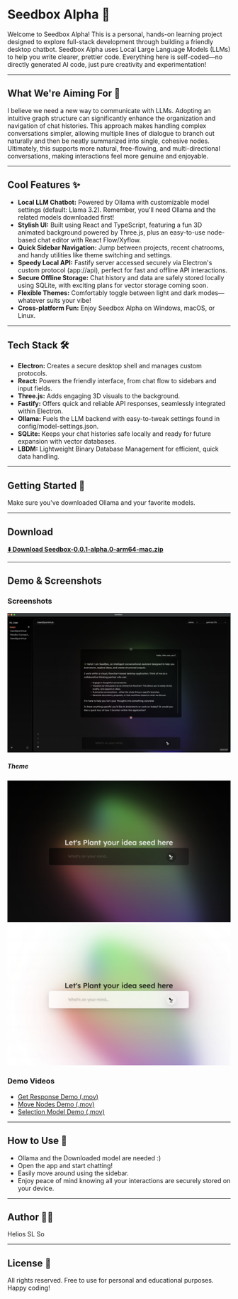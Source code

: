 # Seedbox Alpha 🌱

Welcome to Seedbox Alpha! This is a personal, hands-on learning project designed to explore full-stack development through building a friendly desktop chatbot. Seedbox Alpha uses Local Large Language Models (LLMs) to help you write clearer, prettier code. Everything here is self-coded—no directly generated AI code, just pure creativity and experimentation!

---

## What We're Aiming For 🎯

I believe we need a new way to communicate with LLMs. Adopting an intuitive graph structure can significantly enhance the organization and navigation of chat histories. This approach makes handling complex conversations simpler, allowing multiple lines of dialogue to branch out naturally and then be neatly summarized into single, cohesive nodes. Ultimately, this supports more natural, free-flowing, and multi-directional conversations, making interactions feel more genuine and enjoyable.

---

## Cool Features ✨

- **Local LLM Chatbot:** Powered by Ollama with customizable model settings (default: Llama 3.2). Remember, you'll need Ollama and the related models downloaded first!
- **Stylish UI:** Built using React and TypeScript, featuring a fun 3D animated background powered by Three.js, plus an easy-to-use node-based chat editor with React Flow/Xyflow.
- **Quick Sidebar Navigation:** Jump between projects, recent chatrooms, and handy utilities like theme switching and settings.
- **Speedy Local API:** Fastify server accessed securely via Electron's custom protocol (app://api), perfect for fast and offline API interactions.
- **Secure Offline Storage:** Chat history and data are safely stored locally using SQLite, with exciting plans for vector storage coming soon.
- **Flexible Themes:** Comfortably toggle between light and dark modes—whatever suits your vibe!
- **Cross-platform Fun:** Enjoy Seedbox Alpha on Windows, macOS, or Linux.

---

## Tech Stack 🛠️

- **Electron:** Creates a secure desktop shell and manages custom protocols.
- **React:** Powers the friendly interface, from chat flow to sidebars and input fields.
- **Three.js:** Adds engaging 3D visuals to the background.
- **Fastify:** Offers quick and reliable API responses, seamlessly integrated within Electron.
- **Ollama:** Fuels the LLM backend with easy-to-tweak settings found in config/model-settings.json.
- **SQLite:** Keeps your chat histories safe locally and ready for future expansion with vector databases.
- **LBDM:** Lightweight Binary Database Management for efficient, quick data handling.

---

## Getting Started 🚀

Make sure you've downloaded Ollama and your favorite models. 

---

## Download

[**⬇️ Download Seedbox-0.0.1-alpha.0-arm64-mac.zip**](https://www.mediafire.com/file/z8oo8st6icbhpdh/Seedbox-0.0.1-alpha.0-arm64-mac.zip/file)

---

## Demo & Screenshots

### Screenshots
![Chatroom Screenshot](Screens/chatroom.png)

##### Theme
![Cover Dark](Screens/cover-dark.png)
![Cover Light](Screens/cover-light.png)

### Demo Videos
- [Get Response Demo (.mov)](Screens/getresponse.mov)
- [Move Nodes Demo (.mov)](Screens/move%20nodes.mov)
- [Selection Model Demo (.mov)](Screens/selectionModel.mov)

---


## How to Use 🎈

- Ollama and the Downloaded model are needed :) 
- Open the app and start chatting!
- Easily move around using the sidebar.
- Enjoy peace of mind knowing all your interactions are securely stored on your device.

---

## Author 🧑‍💻

Helios SL So

---

## License 📜

All rights reserved. Free to use for personal and educational purposes. Happy coding!
